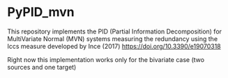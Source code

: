 # PyPID_mvn
This repository implements the PID (Partial Information Decomposition) for MultiVariate Normal (MVN) systems measuring the redundancy using the Iccs measure developed by Ince (2017)  https://doi.org/10.3390/e19070318

Right now this implementation works only for the bivariate case (two sources and one target)
